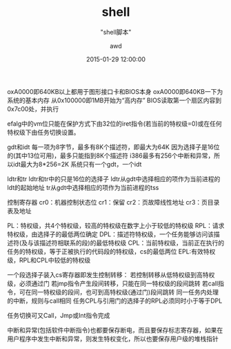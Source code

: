 ﻿---
layout:     post
title:      "shell"
subtitle:   " \"shell脚本\""
date:       2015-01-29 12:00:00
author:     "awd"
header-img: "img/post-bg-2015.jpg"
tags:
    - linux kernel
---
oxA0000即640KB以上都用于图形接口卡和BIOS本身
oxA0000即640KB一下为系统的基本内存
从0x100000即1MB开始为“高内存”
BIOS读取第一个扇区内容到0x7c00处，并执行

efalg中的vm位只能在保护方式下由32位的iret指令(若当前的特权级=0)或在任何特权级下由任务切换设置。

gdt和idt
每一项为8字节，最多有8K个描述符，即最大为64K
因为选择子是16位的(其中13位可用)，最多只能指到8K个描述符
i386最多有256个中断和异常，所以idt最大为8*256=2K
系统只有一个gdt，一个idt

ldtr和tr
ldtr和tr中的只是16位的选择子
ldtr从gdt中选择相应的项作为当前进程的ldt的起始地址
tr从gdt中选择相应的项作为当前进程的tss

控制寄存器
cr0：机器控制状态位
cr1：保留
cr2：页故障线性地址
cr3：页目录表及地址

PL：特权级，共4个特权级，较高的特权级在数字上小于较低的特权级
RPL：请求特权级，由选择子的最低两位确定
DPL：描述符特权级，一个任务能够访问该描述符(及与该描述符相联系的段)的最低特权级
CPL：当前特权级，当前正在执行的任务的特权级，等于正被执行的代码段的特权级，cs的最低两位
EPL:有效特权级，RPL和CPL中较低的特权级

一个段选择子装入cs寄存器即发生控制转移：
若控制转移从低特权级到高特权级，必须通过门
若jmp指令产生段间转移，只能在同一特权级的段间跳转
若call指令，可在同一特权级的段间，也可到高特权级(通过门)段间跳转
同一任务内处理的中断，规则与call相同
任务CPL与引用门的选择子的RPL必须同时小于等于DPL

任务切换可又Call，Jmp或Int指令完成

中断和异常(包括软件中断指令)也都要保存断电，而且要保存标志寄存器，如果在用户程序中发生中断和异常，则发生特权变化，所以也要保存用户级的堆栈指针
